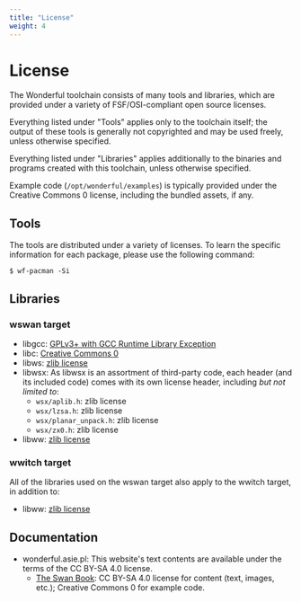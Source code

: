 ```yaml
---
title: "License"
weight: 4
---
```


# License

The Wonderful toolchain consists of many tools and libraries, which are provided under a variety of FSF/OSI-compliant open source licenses.

Everything listed under "Tools" applies only to the toolchain itself; the output of these tools is generally not copyrighted and may be used freely, unless otherwise specified.

Everything listed under "Libraries" applies additionally to the binaries and programs created with this toolchain, unless otherwise specified.

Example code (`/opt/wonderful/examples`) is typically provided under the Creative Commons 0 license, including the bundled assets, if any.

## Tools

The tools are distributed under a variety of licenses. To learn the specific information for each package, please use the following command:

    $ wf-pacman -Si

## Libraries

### wswan target

* libgcc: [GPLv3+ with GCC Runtime Library Exception](https://github.com/WonderfulToolchain/gcc-ia16/blob/wonderful-gcc-6.3.0-tkchia/COPYING.RUNTIME)
* libc: [Creative Commons 0](https://github.com/WonderfulToolchain/target-wswan-syslibs/blob/main/libc/LICENSE)
* libws: [zlib license](https://github.com/WonderfulToolchain/target-wswan-syslibs/blob/main/LICENSE)
* libwsx: As libwsx is an assortment of third-party code, each header (and its included code) comes with its own license header, including *but not limited to*:
  * `wsx/aplib.h`: zlib license
  * `wsx/lzsa.h`: zlib license
  * `wsx/planar_unpack.h`: zlib license
  * `wsx/zx0.h`: zlib license
* libww: [zlib license](https://github.com/WonderfulToolchain/target-wswan-syslibs/blob/main/LICENSE)

### wwitch target

All of the libraries used on the wswan target also apply to the wwitch target, in addition to:

* libww: [zlib license](https://github.com/WonderfulToolchain/target-wswan-syslibs/blob/main/LICENSE)

## Documentation

* wonderful.asie.pl: This website's text contents are available under the terms of the CC BY-SA 4.0 license.
  * [The Swan Book](https://wonderful.asie.pl/doc/wswan/guide/): CC BY-SA 4.0 license for content (text, images, etc.); Creative Commons 0 for example code.
